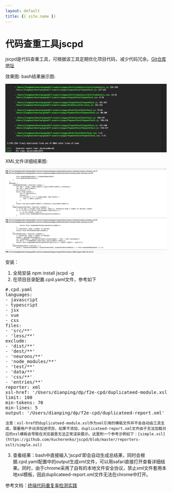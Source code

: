 ```yaml
---
layout: default
title: {{ site.name }}
---
```


# 代码查重工具jscpd

jscpd是代码查重工具，可根据该工具定期优化项目代码，减少代码冗余。[Git仓库地址](https://github.com/kucherenko/jscpd)

效果图:
bash结果展示图:

![jscpd bash summary](../img/前端工具/jscpd2.png)

XML文件详细结果图:

![jscpd bash details](../img/前端工具/jscpd1.png)

安装：
1. 全局安装 npm install jscpd -g
2. 在项目目录配置.cpd.yaml文件，参考如下

<pre>
#.cpd.yaml
languages:
- javascript
- typescript
- jsx
- vue
- css
files:
- 'src/**'
- 'less/**'
exclude:
- 'dist/**'
- 'dest/**'
- 'neurons/**'
- 'node_modules/**'
- 'test/**'
- 'data/**'
- 'css/**'
- 'entries/**'
reporter: xml
xsl-href: '/Users/dianping/dp/f2e-cpd/duplicateed-module.xsl'
limit: 100
min-tokens: 70
min-lines: 5
output: '/Users/dianping/dp/f2e-cpd/duplicateed-report.xml'
</pre>

`注意：xsl-href的duplicateed-module.xsl作为xml引用的模板文件并不会自动由工具生成，需要用户手动添加进项目，如果不添加，duplicateed-report.xml文件由于无法加载对应的xsl模板会导致在浏览器里无法正常渲染展示。这里附一个参考示例如下：[simple.xsl](https://github.com/kucherenko/jscpd/blob/master/reporters-xslt/simple.xsl)`


3. 查看结果：bash中直接输入'jscpd'即会自动生成总结果，同时会根据.cpd.yaml配置中的output生成xml文件，可以用safari直接打开查看详细结果。同时，由于chrome采用了自有的本地文件安全协议，禁止xml文件套用本地xsl模板，因此duplicateed-report.xml文件无法在chrome中打开。


参考文档：[终端代码重复率检测实践](https://juejin.im/post/5948c8ebac502e006bb4685b)
